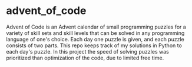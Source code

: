 # advent_of_code

Advent of Code is an Advent calendar of small programming puzzles for a variety of skill sets and skill levels that can be solved in any programming language of one's choice. 
Each day one puzzle is given, and each puzzle consists of two parts. This repo keeps track of my solutions in Python to each day's puzzle.
In this project the speed of solving puzzles was prioritized than optimization of the code, due to limited free time.
